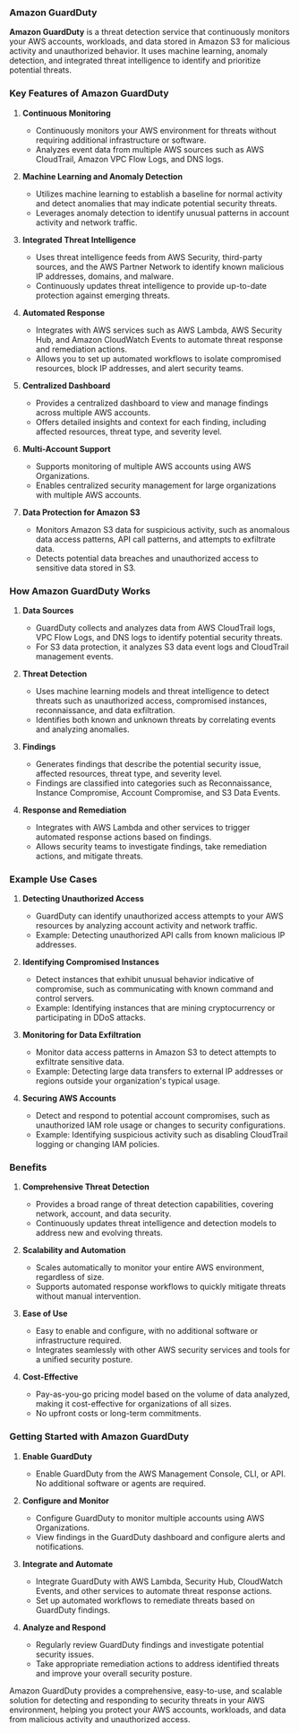 ### Amazon GuardDuty

**Amazon GuardDuty** is a threat detection service that continuously monitors your AWS accounts, workloads, and data stored in Amazon S3 for malicious activity and unauthorized behavior. It uses machine learning, anomaly detection, and integrated threat intelligence to identify and prioritize potential threats.

### Key Features of Amazon GuardDuty

1. **Continuous Monitoring**
   - Continuously monitors your AWS environment for threats without requiring additional infrastructure or software.
   - Analyzes event data from multiple AWS sources such as AWS CloudTrail, Amazon VPC Flow Logs, and DNS logs.

2. **Machine Learning and Anomaly Detection**
   - Utilizes machine learning to establish a baseline for normal activity and detect anomalies that may indicate potential security threats.
   - Leverages anomaly detection to identify unusual patterns in account activity and network traffic.

3. **Integrated Threat Intelligence**
   - Uses threat intelligence feeds from AWS Security, third-party sources, and the AWS Partner Network to identify known malicious IP addresses, domains, and malware.
   - Continuously updates threat intelligence to provide up-to-date protection against emerging threats.

4. **Automated Response**
   - Integrates with AWS services such as AWS Lambda, AWS Security Hub, and Amazon CloudWatch Events to automate threat response and remediation actions.
   - Allows you to set up automated workflows to isolate compromised resources, block IP addresses, and alert security teams.

5. **Centralized Dashboard**
   - Provides a centralized dashboard to view and manage findings across multiple AWS accounts.
   - Offers detailed insights and context for each finding, including affected resources, threat type, and severity level.

6. **Multi-Account Support**
   - Supports monitoring of multiple AWS accounts using AWS Organizations.
   - Enables centralized security management for large organizations with multiple AWS accounts.

7. **Data Protection for Amazon S3**
   - Monitors Amazon S3 data for suspicious activity, such as anomalous data access patterns, API call patterns, and attempts to exfiltrate data.
   - Detects potential data breaches and unauthorized access to sensitive data stored in S3.

### How Amazon GuardDuty Works

1. **Data Sources**
   - GuardDuty collects and analyzes data from AWS CloudTrail logs, VPC Flow Logs, and DNS logs to identify potential security threats.
   - For S3 data protection, it analyzes S3 data event logs and CloudTrail management events.

2. **Threat Detection**
   - Uses machine learning models and threat intelligence to detect threats such as unauthorized access, compromised instances, reconnaissance, and data exfiltration.
   - Identifies both known and unknown threats by correlating events and analyzing anomalies.

3. **Findings**
   - Generates findings that describe the potential security issue, affected resources, threat type, and severity level.
   - Findings are classified into categories such as Reconnaissance, Instance Compromise, Account Compromise, and S3 Data Events.

4. **Response and Remediation**
   - Integrates with AWS Lambda and other services to trigger automated response actions based on findings.
   - Allows security teams to investigate findings, take remediation actions, and mitigate threats.

### Example Use Cases

1. **Detecting Unauthorized Access**
   - GuardDuty can identify unauthorized access attempts to your AWS resources by analyzing account activity and network traffic.
   - Example: Detecting unauthorized API calls from known malicious IP addresses.

2. **Identifying Compromised Instances**
   - Detect instances that exhibit unusual behavior indicative of compromise, such as communicating with known command and control servers.
   - Example: Identifying instances that are mining cryptocurrency or participating in DDoS attacks.

3. **Monitoring for Data Exfiltration**
   - Monitor data access patterns in Amazon S3 to detect attempts to exfiltrate sensitive data.
   - Example: Detecting large data transfers to external IP addresses or regions outside your organization's typical usage.

4. **Securing AWS Accounts**
   - Detect and respond to potential account compromises, such as unauthorized IAM role usage or changes to security configurations.
   - Example: Identifying suspicious activity such as disabling CloudTrail logging or changing IAM policies.

### Benefits

1. **Comprehensive Threat Detection**
   - Provides a broad range of threat detection capabilities, covering network, account, and data security.
   - Continuously updates threat intelligence and detection models to address new and evolving threats.

2. **Scalability and Automation**
   - Scales automatically to monitor your entire AWS environment, regardless of size.
   - Supports automated response workflows to quickly mitigate threats without manual intervention.

3. **Ease of Use**
   - Easy to enable and configure, with no additional software or infrastructure required.
   - Integrates seamlessly with other AWS security services and tools for a unified security posture.

4. **Cost-Effective**
   - Pay-as-you-go pricing model based on the volume of data analyzed, making it cost-effective for organizations of all sizes.
   - No upfront costs or long-term commitments.

### Getting Started with Amazon GuardDuty

1. **Enable GuardDuty**
   - Enable GuardDuty from the AWS Management Console, CLI, or API. No additional software or agents are required.

2. **Configure and Monitor**
   - Configure GuardDuty to monitor multiple accounts using AWS Organizations.
   - View findings in the GuardDuty dashboard and configure alerts and notifications.

3. **Integrate and Automate**
   - Integrate GuardDuty with AWS Lambda, Security Hub, CloudWatch Events, and other services to automate threat response actions.
   - Set up automated workflows to remediate threats based on GuardDuty findings.

4. **Analyze and Respond**
   - Regularly review GuardDuty findings and investigate potential security issues.
   - Take appropriate remediation actions to address identified threats and improve your overall security posture.

Amazon GuardDuty provides a comprehensive, easy-to-use, and scalable solution for detecting and responding to security threats in your AWS environment, helping you protect your AWS accounts, workloads, and data from malicious activity and unauthorized access.